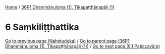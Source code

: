 
[Home](/) / [36P1 Dhammānuloma (1), Tikapaṭṭhānapāḷi (1)](../36P1.md)

# 6 Saṃkiliṭṭhattika


[Go to previous page (Nahetuduka)](5/5.7/5.7.4/Nahetuduka.md) / [Go to parent page (36P1 Dhammānuloma (1), Tikapaṭṭhānapāḷi (1))](0.md) / [Go to next page (6.1 Paṭiccavāra)](6/6.1.md)


